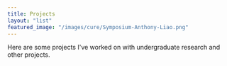 ```yaml
---
title: Projects
layout: "list"  
featured_image: "/images/cure/Symposium-Anthony-Liao.png" 
---
```



Here are some projects I've worked on with undergraduate research and other projects.